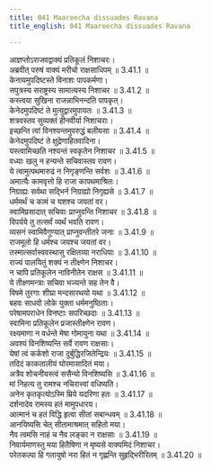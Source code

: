 ```yaml
---
title: 041 Maareecha dissuades Ravana
title_english: 041 Maareecha dissuades Ravana

---
```

<div class="audioEmbed"  caption="श्रीराम-हरिसीताराममूर्ति-घनपाठिभ्यां वचनम्" src="https://archive.org/download/Ramayana-recitation-Sriram-harisItArAmamUrti-Ghanapaati-v2/Kanda_3/Kanda_3_ARK-041-Maaricho_Upadeshaha.mp3"></div>

आज्ञप्तोऽराजवद्वाक्यं प्रतिकूलं निशाचरः।  
अब्रवीत् परुषं वाक्यं मरीचो राक्षसाधिपम् ॥ 3.41.1 ॥   
केनायमुपदिष्टस्ते विनाशः पापकर्मणा।  
सपुत्रस्य सराष्ट्रस्य सामात्यस्य निशाचर ॥ 3.41.2 ॥   
कस्त्वया सुखिना राजन्नाभिनन्दति पापकृत्।  
केनेदमुपदिष्टं ते मुत्युद्वारमुपायतः ॥ 3.41.3 ॥   
शत्रवस्तव सुव्यक्तं हीनवीर्या निशाचराः।  
इच्छन्ति त्वां विनश्यन्तमुपरुद्धं बलीयसा ॥ 3.41.4 ॥   
केनेदमुपदिष्टं ते क्षुद्रेणाहितवादिना।  
यस्त्वामिच्छति नश्यन्तं स्वकृतेन निशाचर ॥ 3.41.5 ॥   
वध्याः खलु न हन्यन्ते सचिवास्तव रावण।  
ये त्वामुत्पथमारुढं न निगृङ्णन्ति सर्वशः ॥ 3.41.6 ॥   
अमात्यैः कामवृत्तो हि राजा कापथमाश्रितः।  
निग्राह्यः सर्वथा सद्भिर्न निग्राह्यो निगृह्यसे ॥ 3.41.7 ॥   
धर्ममर्थं च कामं च यशश्च जयतां वर।  
स्वामिप्रसादात् सचिवाः प्राप्नुवन्ति निशाचर ॥ 3.41.8 ॥   
विपर्यये तु तत्सर्वं व्यर्थं भवति रावण।  
व्यसनं स्वामिवैगुण्यात् प्राप्नुवन्तीतरे जनाः ॥ 3.41.9 ॥   
राजमूलो हि धर्मश्च जयश्च जयतां वर।  
तस्मात्सर्वास्ववस्थासु रक्षितव्या नराधिपाः ॥ 3.41.10 ॥   
राज्यं पालयितुं शक्यं न तीक्ष्णेन निशाचर।  
न चापि प्रतिकूलेन नाविनीतेन राक्षस ॥ 3.41.11 ॥   
ये तीक्ष्णमन्त्राः सचिवा भज्यन्ते सह तेन वै।  
विषमे तुरगाः शीघ्रा मन्दसारथयो यथा ॥ 3.41.12 ॥   
बहवः साधवो लोके युक्ता धर्ममनुष्ठिताः।  
परेषामपराधेन विनष्टाः सपरिच्छदाः ॥ 3.41.13 ॥   
स्वामिना प्रतिकूलेन प्रजास्तीक्ष्णेन रावण।  
रक्ष्यमाणा न वर्धन्ते मेषा गोमायुना यथा ॥ 3.41.14 ॥   
अवश्यं विनशिष्यन्ति सर्वे रावण राक्षसाः।  
येषां त्वं कर्कशो राजा दुर्बुद्धिरजितेन्द्रियः ॥ 3.41.15 ॥   
तदिदं काकतालीयं घोरमासादितं मया।  
अत्रैव शोचनीयस्त्वं ससैन्यो विनशिष्यसि ॥ 3.41.16 ॥   
मां निहत्य तु रामश्च नचिरात्त्वां वधिष्यति।  
अनेन कृतकृत्योऽस्मि म्रिये यदरिणा हतः ॥ 3.41.17 ॥   
दर्शनादेव रामस्य हतं मामुपधारय।  
आत्मानं च हतं विद्धि हृत्वा सीतां सबान्धवम् ॥ 3.41.18 ॥   
आनयिष्यसि चेत् सीतामाश्रमात् सहितो मया।  
नैव त्वमसि नाहं च नैव लङ्का न राक्षसाः ॥ 3.41.19 ॥   
निवार्यमाणस्तु मया हितैषिणा न मृष्यसे वाक्यमिदं निशाचर।  
परेतकल्पा हि गतायुषो नरा हितं न गृह्णन्ति सुहृद्भिरीरितम् ॥ 3.41.20 ॥   